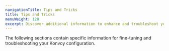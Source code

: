 ```yaml
---
navigationTitle: Tips and Tricks
title: Tips and Tricks
menuWeight: 120
excerpt: Discover additional information to enhance and troubleshoot your Konvoy configuration.
---
```


<!-- markdownlint-disable MD004 MD007 MD025 MD030 -->

The following sections contain specific information for fine-tuning and troubleshooting your Konvoy configuration.
